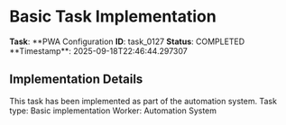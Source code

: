 # Basic Task Implementation

**Task**: **PWA Configuration
**ID**: task_0127
**Status**: COMPLETED
**Timestamp\*\*: 2025-09-18T22:46:44.297307

## Implementation Details

This task has been implemented as part of the automation system.
Task type: Basic implementation
Worker: Automation System
